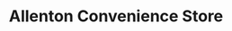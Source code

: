 ---
title: "Allenton Convenience Store"
url: /derby/allenton-convenience-store/
shop: convenience
---